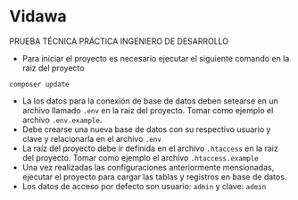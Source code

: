 # Vidawa
PRUEBA TÉCNICA PRÁCTICA INGENIERO DE DESARROLLO 

- Para iniciar el proyecto es necesario ejecutar el siguiente comando en la raiz del proyecto
```composer
composer update
```
- La los datos para la conexión de base de datos deben setearse en un archivo llamado <code>.env</code> en la raiz del proyecto. Tomar como ejemplo el archivo <code>.env.example</code>.
- Debe crearse una nueva base de datos con su respectivo usuario y clave y relacionarla en el archivo <code>.env</code>
- La raíz del proyecto debe ir definida en el archivo <code>.htaccess</code> en la raiz del proyecto. Tomar como ejemplo el archivo <code>.htaccess.example</code>
- Una vez realizadas las configuraciones anteriormente mensionadas, ejecutar el proyecto para cargar las tablas y registros en base de datos.
- Los datos de acceso por defecto son usuario: <code>admin</code> y clave: <code>admin</code>
